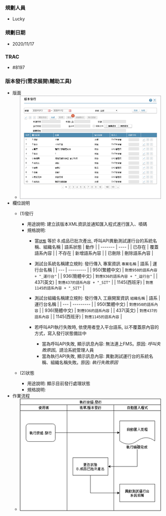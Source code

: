 ### <div id="user">規劃人員</div>
* Lucky

### <div id="updatedate">規劃日期</div>
* 2020/11/17

### <div id="trac">TRAC</div>
* #8197

### <div id="publish">版本發行<path>(需求展開\輔助工具)</path> </div>
* 版面 
  * ![publish]
* 欄位說明
  * <t id="btnpublish">(1)發行</t>
    * 用途說明: 建立該版本XML資訊並通知匯入程式進行匯入、噴碼
    * 規格說明: 
      * 當[`狀態`](#ui_publishlog_stage) 等於 8.成品已批次產出, 呼叫API異動測試運行台的系統名稱、組織名稱
      | 語系狀態 | 動作 |
      | ------- | ---- |
      | 已存在 | 覆蓋語系內容 |
      | 不存在 | 新增語系內容 |
	    | 已刪除 | 刪除語系內容 |

      * 測試台系統名稱建立規則: 發行傳入 專案資訊 `專案名稱`
      | 語系 | 運行台名稱 |
      | --- | --------- |
      | 950(繁體中文) | `對應950的語系內容 + "_運行台"` |
      | 936(簡體中文) | `對應936的語系內容 + "_运行台"` |
      | 437(英文) | `對應437的語系內容 + "_SIT"` |
      | 1145(西班牙) | `對應1145的語系內容 + "_SIT"` |

      * 測試台組織名稱建立規則: 發行傳入 工廠開案資訊 `組織名稱`
      | 語系 | 運行台名稱 |
      | --- | --------- |
      | 950(繁體中文) | `對應950的語系內容` |
      | 936(簡體中文) | `對應936的語系內容` |
      | 437(英文) | `對應437的語系內容` |
      | 1145(西班牙) | `對應1145的語系內容` |

      * 若呼叫API執行失敗時, 依使用者登入平台語系, 以不覆蓋原內容的方式，寫入發行狀態備註中
        * 當為呼叫API失敗, 顯示訊息內容: 無法連上FMS。原因: *呼叫失敗原因*。請洽系統管理人員
        * 當為執行API失敗, 顯示訊息內容: 異動測試運行台的系統名稱、組織名稱失敗。原因: *執行失敗原因*

  * <t id="ui_publishlog_stage">(2)狀態</t>
    * 用途說明: 顯示目前發行處理狀態
    * 規格說明: 
* 作業流程
  * ![Publish_Diagram]


<!--圖片-->
[publish]:attachment/Publish.png "版本發行"
[Publish_Diagram]:attachment/Publish_Diagram.png "[作業流程]發行"
